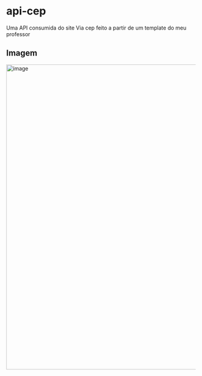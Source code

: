 # api-cep
Uma API consumida do site Via cep feito a partir de um template do meu professor

## Imagem

<img width="1685" height="810" alt="image" src="https://github.com/user-attachments/assets/259ac424-1e11-44e4-86e4-580bdb127c60" />
